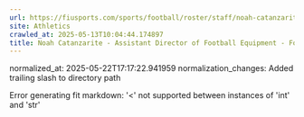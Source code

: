 ```yaml
---
url: https://fiusports.com/sports/football/roster/staff/noah-catanzarite/325/
site: Athletics
crawled_at: 2025-05-13T10:04:44.174897
title: Noah Catanzarite - Assistant Director of Football Equipment - Football Support Staff - FIU Athletics
---
```

normalized_at: 2025-05-22T17:17:22.941959
normalization_changes: Added trailing slash to directory path

Error generating fit markdown: '<' not supported between instances of 'int' and 'str'